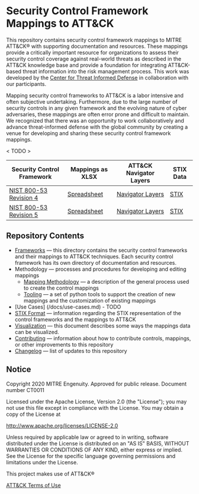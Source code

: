 # Security Control Framework Mappings to ATT&CK
This repository contains security control framework mappings to MITRE ATT&CK® with supporting documentation and resources. These mappings provide a critically important resource for organizations to assess their security control coverage against real-world threats as described in the ATT&CK knowledge base and provide a foundation for integrating ATT&CK-based threat information into the risk management process. This work was developed by the [Center for Threat Informed Defense](https://mitre-engenuity.org/center-for-threat-informed-defense/) in collaboration with our participants.

Mapping security control frameworks to ATT&CK is a labor intensive and often subjective undertaking. Furthermore, due to the large number of security controls in any given framework and the evolving nature of cyber adversaries, these mappings are often error prone and difficult to maintain. We recognized that there was an opportunity to work collaboratively and advance threat-informed defense with the global community by creating a venue for developing and sharing these security control framework mappings.

< TODO >  

| Security Control Framework | Mappings as XLSX | ATT&CK Navigator Layers | STIX Data |
|------|------|------|--|
| [NIST 800-53 Revision 4](/frameworks/nist800-53-r4/) | [Spreadsheet](/frameworks/nist800-53-r4/nist800-53-r4-mappings.xlsx) | [Navigator Layers](/frameworks/nist800-53-r4/layers) | [STIX](/frameworks/nist800-53-r4/stix) |
| [NIST 800-53 Revision 5](/frameworks/nist800-53-r5/) | [Spreadsheet](/frameworks/nist800-53-r5/nist800-53-r5-mappings.xlsx) | [Navigator Layers](/frameworks/nist800-53-r5/layers) | [STIX](/frameworks/nist800-53-r5/stix) |

## Repository Contents

- [Frameworks](/frameworks) — this directory contains the security control frameworks and their mappings to ATT&CK techniques. Each security control framework has its own directory of documentation and resources. 
- Methodology — processes and procedures for developing and editing mappings
    - [Mapping Methodology](/docs/mapping_methodology.md) — a description of the general process used to create the control mappings
    - [Tooling](/docs/tooling.md) — a set of python tools to support the creation of new mappings and the customization of existing mappings
- [Use Cases] (/docs/use-cases.md) - TODO
- [STIX Format](/docs/STIX_format.md) — information regarding the STIX representation of the control frameworks and the mappings to ATT&CK
- [Visualization](/docs/visualization.md) — this document describes some ways the mappings data can be visualized. 
- [Contributing](/CONTRIBUTING.md) — information about how to contribute controls, mappings, or other improvements to this repository
- [Changelog](/CHANGELOG.md) — list of updates to this repository

## Notice 

Copyright 2020 MITRE Engenuity. Approved for public release. Document number CT0011

Licensed under the Apache License, Version 2.0 (the "License"); you may not use this file except in compliance with the License. You may obtain a copy of the License at 

http://www.apache.org/licenses/LICENSE-2.0 

Unless required by applicable law or agreed to in writing, software distributed under the License is distributed on an "AS IS" BASIS, WITHOUT WARRANTIES OR CONDITIONS OF ANY KIND, either express or implied. See the License for the specific language governing permissions and limitations under the License. 

This project makes use of ATT&CK®

[ATT&CK Terms of Use](https://attack.mitre.org/resources/terms-of-use/)
